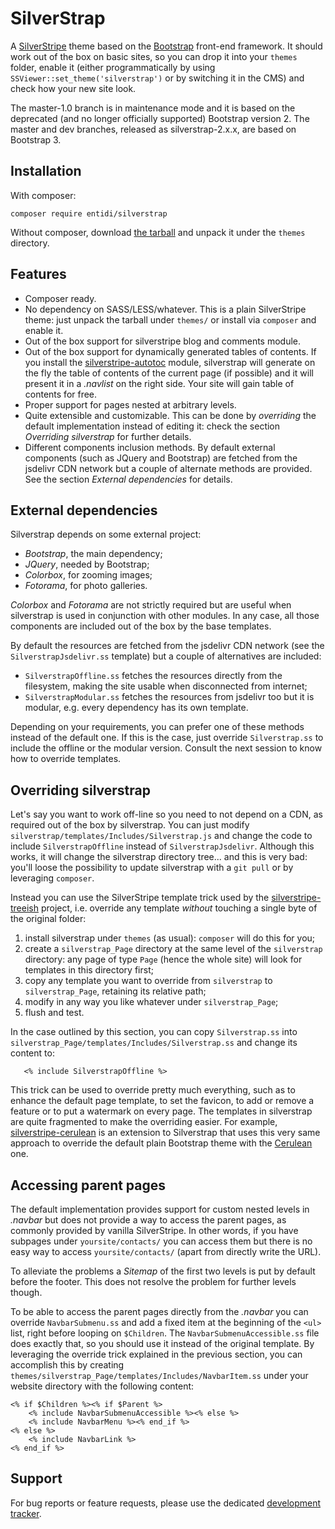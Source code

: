 SilverStrap
===========

A [SilverStripe](http://www.silverstripe.org/) theme based on the
[Bootstrap](http://twitter.github.io/bootstrap/) front-end framework.
It should work out of the box on basic sites, so you can drop it into
your `themes` folder, enable it (either programmatically by using
`SSViewer::set_theme('silverstrap')` or by switching it in the CMS) and
check how your new site look.

The master-1.0 branch is in maintenance mode and it is based on the
deprecated (and no longer officially supported) Bootstrap version 2.
The master and dev branches, released as silverstrap-2.x.x, are based
on Bootstrap 3.

Installation
------------

With composer:

    composer require entidi/silverstrap

Without composer, download [the tarball](https://github.com/ntd/silverstrap/releases)
and unpack it under the `themes` directory.

Features
--------

* Composer ready.
* No dependency on SASS/LESS/whatever. This is a plain SilverStripe
  theme: just unpack the tarball under `themes/` or install via
  `composer` and enable it.
* Out of the box support for silverstripe blog and comments module.
* Out of the box support for dynamically generated tables of contents.
  If you install the [silverstripe-autotoc](http://dev.entidi.com/p/silverstripe-autotoc/)
  module, silverstrap will generate on the fly the table of contents of
  the current page (if possible) and it will present it in a _.navlist_
  on the right side. Your site will gain table of contents for free.
* Proper support for pages nested at arbitrary levels.
* Quite extensible and customizable. This can be done by _overriding_
  the default implementation instead of editing it: check the section
  *Overriding silverstrap* for further details.
* Different components inclusion methods. By default external components
  (such as JQuery and Bootstrap) are fetched from the jsdelivr CDN
  network but a couple of alternate methods are provided. See the
  section *External dependencies* for details.

External dependencies
---------------------

Silverstrap depends on some external project:

* _Bootstrap_, the main dependency;
* _JQuery_, needed by Bootstrap;
* _Colorbox_, for zooming images;
* _Fotorama_, for photo galleries.

_Colorbox_ and _Fotorama_ are not strictly required but are useful when
silverstrap is used in conjunction with other modules. In any case,
all those components are included out of the box by the base templates.

By default the resources are fetched from the jsdelivr CDN network (see
the `SilverstrapJsdelivr.ss` template) but a couple of alternatives are
included:

* `SilverstrapOffline.ss` fetches the resources directly from the
  filesystem, making the site usable when disconnected from internet;
* `SilverstrapModular.ss` fetches the resources from jsdelivr too but it
  is modular, e.g. every dependency has its own template.

Depending on your requirements, you can prefer one of these methods
instead of the default one. If this is the case, just override
`Silverstrap.ss` to include the offline or the modular version. Consult
the next session to know how to override templates.

Overriding silverstrap
----------------------

Let's say you want to work off-line so you need to not depend on a CDN,
as required out of the box by silverstrap. You can just modify
`silverstrap/templates/Includes/Silverstrap.js` and change the code to
include `SilverstrapOffline` instead of `SilverstrapJsdelivr`. Although
this works, it will change the silverstrap directory tree... and this
is very bad: you'll loose the possibility to update silverstrap with a
`git pull` or by leveraging `composer`.

Instead you can use the SilverStripe template trick used by the
[silverstripe-treeish](http://dev.entidi.com/p/silverstripe-treeish/)
project, i.e. override any template *without* touching a single byte of
the original folder:

1. install silverstrap under `themes` (as usual): `composer` will do
   this for you;
2. create a `silverstrap_Page` directory at the same level of the
   `silverstrap` directory: any page of type `Page` (hence the whole
   site) will look for templates in this directory first;
3. copy any template you want to override from `silverstrap` to
   `silverstrap_Page`, retaining its relative path;
4. modify in any way you like whatever under `silverstrap_Page`;
5. flush and test.

In the case outlined by this section, you can copy `Silverstrap.ss` into
`silverstrap_Page/templates/Includes/Silverstrap.ss` and change its
content to:

       <% include SilverstrapOffline %>

This trick can be used to override pretty much everything, such as to
enhance the default page template, to set the favicon, to add or remove
a feature or to put a watermark on every page. The templates in
silverstrap are quite fragmented to make the overriding easier. For
example, [silverstripe-cerulean](http://dev.entidi.com/p/silverstripe-cerulean/)
is an extension to Silverstrap that uses this very same approach to
override the default plain Bootstrap theme with the
[Cerulean](http://bootswatch.com/cerulean/) one.

Accessing parent pages
----------------------

The default implementation provides support for custom nested levels
in _.navbar_ but does not provide a way to access the parent pages, as
commonly provided by vanilla SilverStripe. In other words, if you have
subpages under `yoursite/contacts/` you can access them but there is no
easy way to access `yoursite/contacts/` (apart from directly write the
URL).

To alleviate the problems a *Sitemap* of the first two levels is put
by default before the footer. This does not resolve the problem for
further levels though.

To be able to access the parent pages directly from the _.navbar_ you
can override `NavbarSubmenu.ss` and add a fixed item at the beginning
of the `<ul>` list, right before looping on `$Children`. The
`NavbarSubmenuAccessible.ss` file does exactly that, so you should use
it instead of the original template. By leveraging the override trick
explained in the previous section, you can accomplish this by creating
`themes/silverstrap_Page/templates/Includes/NavbarItem.ss` under your
website directory with the following content:

    <% if $Children %><% if $Parent %>
        <% include NavbarSubmenuAccessible %><% else %>
        <% include NavbarMenu %><% end_if %>
    <% else %>
        <% include NavbarLink %>
    <% end_if %>

Support
-------

For bug reports or feature requests, please use the dedicated
[development tracker](http://dev.entidi.com/p/silverstrap/).
